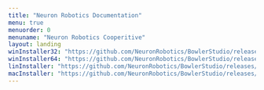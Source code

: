 ```yaml
---
title: "Neuron Robotics Documentation"
menu: true
menuorder: 0
menuname: "Neuron Robotics Cooperitive"
layout: landing
winInstaller32: "https://github.com/NeuronRobotics/BowlerStudio/releases/download/0.7.0/Windows-32-BowlerStudio-0.7.0.exe"
winInstaller64: "https://github.com/NeuronRobotics/BowlerStudio/releases/download/0.7.0/Windows-64-BowlerStudio-0.7.0.exe"
linInstaller: "https://github.com/NeuronRobotics/BowlerStudio/releases/download/0.7.0/Ubuntu-BowlerStudio-0.7.0.deb"
macInstaller: "https://github.com/NeuronRobotics/BowlerStudio/releases/download/0.7.0/MacOSX-BowlerStudio-0.7.0.zip"
---
```


